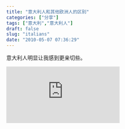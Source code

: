 ```yaml
---
title: "意大利人和其他欧洲人的区别"
categories: ["分享"]
tags: ["意大利","意大利人"]
draft: false
slug: "italians"
date: "2010-05-07 07:36:29"
---
```


意大利人明显让我感到更亲切些。
<div class="iframe">
    <iframe src="https://www.youtube-nocookie.com/embed/49rQyRYh-3I?controls=0" title="YouTube video player" frameborder="0" allow="accelerometer; autoplay; clipboard-write; encrypted-media; gyroscope; picture-in-picture" allowfullscreen></iframe>
</div>
